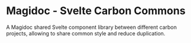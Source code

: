 # Magidoc - Svelte Carbon Commons
A Magidoc shared Svelte component library between different carbon projects, allowing to share common style and reduce duplication.  
